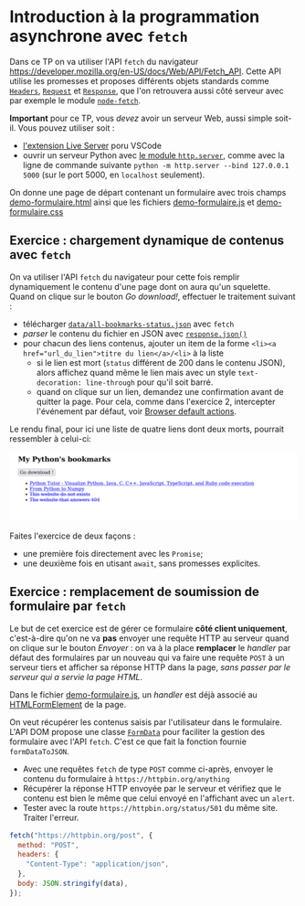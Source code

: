# Introduction à la programmation asynchrone avec `fetch`

Dans ce TP on va utiliser l'API `fetch` du navigateur <https://developer.mozilla.org/en-US/docs/Web/API/Fetch_API>.
Cette API utilise les promesses et proposes différents objets standards comme [`Headers`](https://developer.mozilla.org/en-US/docs/Web/API/Headers), [`Request`](https://developer.mozilla.org/en-US/docs/Web/API/Request) et [`Response`](https://developer.mozilla.org/en-US/docs/Web/API/Response), que l'on retrouvera aussi côté serveur avec par exemple le module [`node-fetch`](https://www.npmjs.com/package/node-fetch).

**Important** pour ce TP, vous _devez_ avoir un serveur Web, aussi simple soit-il. Vous pouvez utiliser soit :

- [l'extension Live Server](https://marketplace.visualstudio.com/items?itemName=ritwickdey.LiveServer) poru VSCode
- ouvrir un serveur Python avec [le module `http.server`](https://docs.python.org/3/library/http.server.html), comme avec la ligne de commande suivante `python -m http.server --bind 127.0.0.1 5000` (sur le port 5000, en `localhost` seulement).

On donne une page de départ contenant un formulaire avec trois champs [demo-formulaire.html](demo-formulaire.html) ainsi que les fichiers [demo-formulaire.js](demo-formulaire.js) et [demo-formulaire.css](demo-formulaire.css)

## Exercice : chargement dynamique de contenus avec `fetch`

On va utiliser l'API `fetch` du navigateur pour cette fois remplir dynamiquement le contenu d'une page dont on aura qu'un squelette.
Quand on clique sur le bouton _Go download!_, effectuer le traitement suivant :

- télécharger [`data/all-bookmarks-status.json`](data/all-bookmarks-status.json) avec `fetch`
- _parser_ le contenu du fichier en JSON avec [`response.json()`](https://developer.mozilla.org/en-US/docs/Web/API/Response/json)
- pour chacun des liens contenus, ajouter un item de la forme `<li><a href="url_du_lien">titre du lien</a>/<li>` à la liste
  - si le lien est mort (`status` différent de 200 dans le contenu JSON), alors affichez quand même le lien mais avec un style `text-decoration: line-through` pour qu'il soit barré.
  - quand on clique sur un lien, demandez une confirmation avant de quitter la page. Pour cela, comme dans l'exercice 2, intercepter l'événement par défaut, voir [Browser default actions](https://javascript.info/default-browser-action).

Le rendu final, pour ici une liste de quatre liens dont deux morts, pourrait ressembler à celui-ci:

![Rendu après remplissage](screenshot.png)

Faites l'exercice de deux façons :

- une première fois directement avec les `Promise`;
- une deuxième fois en utisant `await`, sans promesses explicites.

## Exercice : remplacement de soumission de formulaire par `fetch`

Le but de cet exercice est de gérer ce formulaire **côté client uniquement**, c'est-à-dire qu'on ne va **pas** envoyer une requête HTTP au serveur quand on clique sur le bouton _Envoyer_ : on va à la place **remplacer** le _handler_ par défaut des formulaires par un nouveau qui va faire une requête `POST` à un serveur tiers et afficher sa réponse HTTP dans la page, _sans passer par le serveur qui a servie la page HTML_.

Dans le fichier [demo-formulaire.js](demo-formulaire.js), un _handler_ est déjà associé au [HTMLFormElement](https://developer.mozilla.org/en-US/docs/Web/API/HTMLFormElement) de la page.

On veut récupérer les contenus saisis par l'utilisateur dans le formulaire.
L'API DOM propose une classe [`FormData`](https://developer.mozilla.org/en-US/docs/Web/API/FormData/FormData) pour faciliter la gestion des formulaire avec l'API `fetch`.
C'est ce que fait la fonction fournie `formDataToJSON`.

- Avec une requêtes `fetch` de type `POST` comme ci-après, envoyer le contenu du formulaire à `https://httpbin.org/anything`
- Récupérer la réponse HTTP envoyée par le serveur et vérifiez que le contenu est bien le même que celui envoyé en l'affichant avec un `alert`.
- Tester avec la route `https://httpbin.org/status/501` du même site. Traiter l'erreur.

```javascript
fetch("https://httpbin.org/post", {
  method: "POST",
  headers: {
    "Content-Type": "application/json",
  },
  body: JSON.stringify(data),
});
```
